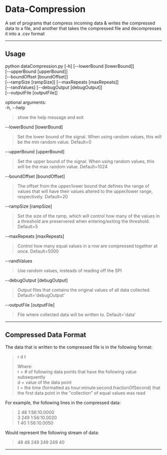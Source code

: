 # Data-Compression
A set of programs that compress incoming data & writes the compressed data to a file, and another that takes the compressed file and decompresses it into a .csv format
  
---  
  
## Usage  
python dataCompression.py [-h] [--lowerBound [lowerBound]]  
                          [--upperBound [upperBound]]  
                          [--boundOffset [boundOffset]]  
                          [--rampSize [rampSize]] [--maxRepeats [maxRepeats]]  
                          [--randValues] [--debugOutput [debugOutput]]  
                          [--outputFile [outputFile]]  
  
optional arguments:  
  -h, --help  
> show the help message and exit  
  
  --lowerBound [lowerBound]  
> Set the lower bound of the signal. When using random values, this will be the min random value. Default=0  
  
  --upperBound [upperBound]  
> Set the upper bound of the signal. When using random values, this will be the max random value. Default=1024  
  
  --boundOffset [boundOffset]  
> The offset from the upper/lower bound that defines the range of values that will have their values altered to the upper/lower range, respectively. Default=20  
  
  --rampSize [rampSize]  
> Set the size of the ramp, which will control how many of the values in a threshold are preservered when entering/exiting the threshold. Default=5  
  
  --maxRepeats [maxRepeats]  
> Control how many equal values in a row are compressed together at once. Default=5000  
  
  --randValues  
> Use random values, insteads of reading off the SPI  
  
  --debugOutput [debugOutput]  
> Output files that contains the original values of all data collected. Default='debugOutput'  
  
  --outputFile [outputFile]  
> File where collected data will be written to. Default='data'  
  
---  
  
## Compressed Data Format
The data that is written to the compressed file is in the following format:  
> r d t
>
> Where:  
> r = # of following data points that have the following value subsequently  
> d = value of the data point  
> t = the time (formatted as hour:minute:second.fractionOfSecond) that the first data point in the "collection" of equal values was read  
  
For example, the following lines in the compressed data:
> 2 48 1:56:10.0000  
> 3 249 1:56:10.0020  
> 1 40 1:56:10.0050  
  
Would represent the following stream of data:  
> 48 48 249 249 249 40  
  
---  
  
